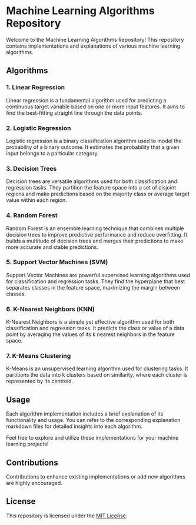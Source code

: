# Machine Learning Algorithms Repository

Welcome to the Machine Learning Algorithms Repository! This repository contains implementations and explanations of various machine learning algorithms.

## Algorithms

### 1. Linear Regression

Linear regression is a fundamental algorithm used for predicting a continuous target variable based on one or more input features. It aims to find the best-fitting straight line through the data points.

### 2. Logistic Regression

Logistic regression is a binary classification algorithm used to model the probability of a binary outcome. It estimates the probability that a given input belongs to a particular category.

### 3. Decision Trees

Decision trees are versatile algorithms used for both classification and regression tasks. They partition the feature space into a set of disjoint regions and make predictions based on the majority class or average target value within each region.

### 4. Random Forest

Random Forest is an ensemble learning technique that combines multiple decision trees to improve predictive performance and reduce overfitting. It builds a multitude of decision trees and merges their predictions to make more accurate and stable predictions.

### 5. Support Vector Machines (SVM)

Support Vector Machines are powerful supervised learning algorithms used for classification and regression tasks. They find the hyperplane that best separates classes in the feature space, maximizing the margin between classes.

### 6. K-Nearest Neighbors (KNN)

K-Nearest Neighbors is a simple yet effective algorithm used for both classification and regression tasks. It predicts the class or value of a data point by averaging the values of its k nearest neighbors in the feature space.


### 7. K-Means Clustering

K-Means is an unsupervised learning algorithm used for clustering tasks. It partitions the data into k clusters based on similarity, where each cluster is represented by its centroid.


## Usage

Each algorithm implementation includes a brief explanation of its functionality and usage. You can refer to the corresponding explanation markdown files for detailed insights into each algorithm.

Feel free to explore and utilize these implementations for your machine learning projects!

## Contributions

Contributions to enhance existing implementations or add new algorithms are highly encouraged. 

## License

This repository is licensed under the [MIT License](LICENSE).

